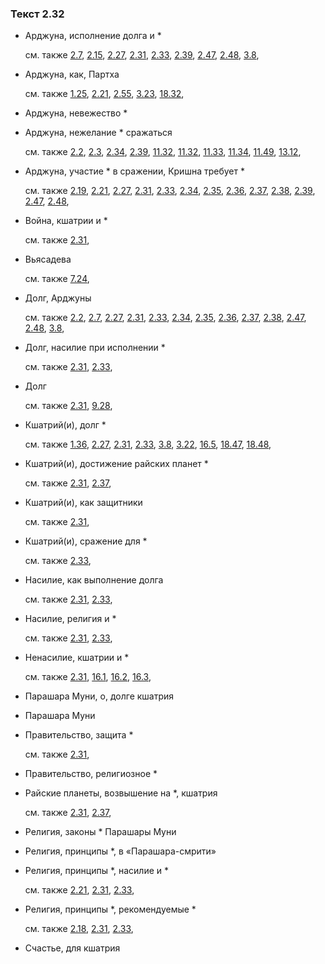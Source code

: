 ### Текст 2.32
	
- Арджуна, исполнение долга и *

	см. также  [2.7](../02/0207.md),  [2.15](../02/0215.md),  [2.27](../02/0227.md),  [2.31](../02/0231.md),  [2.33](../02/0233.md),  [2.39](../02/0239.md),  [2.47](../02/0247.md),  [2.48](../02/0248.md),  [3.8](../03/0308.md), 
	
- Арджуна, как, Партха

	см. также  [1.25](../01/0125.md),  [2.21](../02/0221.md),  [2.55](../02/0255.md),  [3.23](../03/0323.md),  [18.32](../18/1832.md), 
	
- Арджуна, невежество *

	
- Арджуна, нежелание * сражаться

	см. также  [2.2](../02/0202.md),  [2.3](../02/0203.md),  [2.34](../02/0234.md),  [2.39](../02/0239.md),  [11.32](../11/1132.md),  [11.32](../11/1132.md),  [11.33](../11/1133.md),  [11.34](../11/1134.md),  [11.49](../11/1149.md),  [13.12](../13/1312.md), 
	
- Арджуна, участие * в сражении, Кришна требует *

	см. также  [2.19](../02/0219.md),  [2.21](../02/0221.md),  [2.27](../02/0227.md),  [2.31](../02/0231.md),  [2.33](../02/0233.md),  [2.34](../02/0234.md),  [2.35](../02/0235.md),  [2.36](../02/0236.md),  [2.37](../02/0237.md),  [2.38](../02/0238.md),  [2.39](../02/0239.md),  [2.47](../02/0247.md),  [2.48](../02/0248.md), 
	
- Война, кшатрии и *

	см. также  [2.31](../02/0231.md), 
	
- Вьясадева

	см. также  [7.24](../07/0724.md), 
	
- Долг, Арджуны

	см. также  [2.2](../02/0202.md),  [2.7](../02/0207.md),  [2.27](../02/0227.md),  [2.31](../02/0231.md),  [2.33](../02/0233.md),  [2.34](../02/0234.md),  [2.35](../02/0235.md),  [2.36](../02/0236.md),  [2.37](../02/0237.md),  [2.38](../02/0238.md),  [2.47](../02/0247.md),  [2.48](../02/0248.md),  [3.8](../03/0308.md), 
	
- Долг, насилие при исполнении *

	см. также  [2.31](../02/0231.md),  [2.33](../02/0233.md), 
	
- Долг

	см. также  [2.31](../02/0231.md),  [9.28](../09/0928.md), 
	
- Кшатрий(и), долг *

	см. также  [1.36](../01/0136.md),  [2.27](../02/0227.md),  [2.31](../02/0231.md),  [2.33](../02/0233.md),  [3.8](../03/0308.md),  [3.22](../03/0322.md),  [16.5](../16/1605.md),  [18.47](../18/1847.md),  [18.48](../18/1848.md), 
	
- Кшатрий(и), достижение райских планет *

	см. также  [2.31](../02/0231.md),  [2.37](../02/0237.md), 
	
- Кшатрий(и), как защитники

	см. также  [2.31](../02/0231.md), 
	
- Кшатрий(и), сражение для *

	см. также  [2.33](../02/0233.md), 
	
- Насилие, как выполнение долга

	см. также  [2.31](../02/0231.md),  [2.33](../02/0233.md), 
	
- Насилие, религия и *

	см. также  [2.31](../02/0231.md),  [2.33](../02/0233.md), 
	
- Ненасилие, кшатрии и *

	см. также  [2.31](../02/0231.md),  [16.1](../16/1601.md),  [16.2](../16/1602.md),  [16.3](../16/1603.md), 
	
- Парашара Муни, о, долге кшатрия

	
- Парашара Муни

	
- Правительство, защита *

	см. также  [2.31](../02/0231.md), 
	
- Правительство, религиозное *

	
- Райские планеты, возвышение на *, кшатрия

	см. также  [2.31](../02/0231.md),  [2.37](../02/0237.md), 
	
- Религия, законы * Парашары Муни

	
- Религия, принципы *, в «Парашара-смрити»

	
- Религия, принципы *, насилие и *

	см. также  [2.21](../02/0221.md),  [2.31](../02/0231.md),  [2.33](../02/0233.md), 
	
- Религия, принципы *, рекомендуемые *

	см. также  [2.18](../02/0218.md),  [2.31](../02/0231.md),  [2.33](../02/0233.md), 
	
- Счастье, для кшатрия

